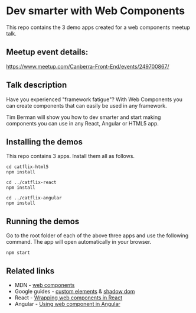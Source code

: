 # Dev smarter with Web Components
This repo contains the 3 demo apps created for a web components meetup talk.

## Meetup event details:
https://www.meetup.com/Canberra-Front-End/events/249700867/

## Talk description
Have you experienced "framework fatigue"? With Web Components you can create components that can easily be used in any framework.

Tim Berman will show you how to dev smarter and start making components you can use in any React, Angular or HTML5 app.

## Installing the demos
This repo contains 3 apps. Install them all as follows.

    cd catflix-html5
    npm install

    cd ../catflix-react
    npm install

    cd ../catflix-angular
    npm install

## Running the demos
Go to the root folder of each of the above three apps and use the following command. The app will open automatically in your browser.

    npm start

## Related links
- MDN - [web components](developer.mozilla.org/en-US/docs/Web/Web_Components)
- Google guides - [custom elements](https://developers.google.com/web/fundamentals/web-components/customelements) & [shadow dom](https://developers.google.com/web/fundamentals/web-components/shadowdom)
- React - [Wrapping web components in React](https://www.sitepen.com/blog/2017/08/08/wrapping-web-components-with-react/)
- Angular - [Using web component in Angular](https://www.sitepen.com/blog/2017/09/14/using-web-components-with-angular/)